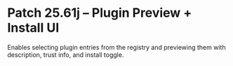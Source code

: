 # Patch 25.61j – Plugin Preview + Install UI

Enables selecting plugin entries from the registry and previewing them with description, trust info, and install toggle.
